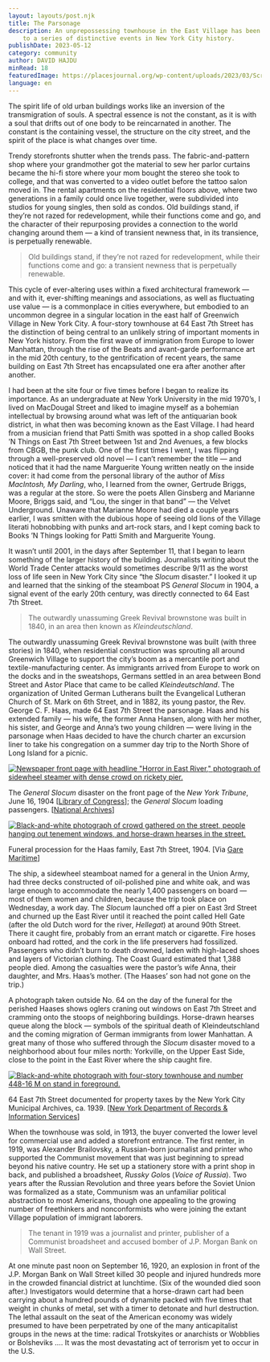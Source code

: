 ```yaml
---
layout: layouts/post.njk
title: The Parsonage
description: An unprepossessing townhouse in the East Village has been central
    to a series of distinctive events in New York City history.
publishDate: 2023-05-12
category: community
author: DAVID HAJDU
minRead: 18
featuredImage: https://placesjournal.org/wp-content/uploads/2023/03/Screen-Shot-2023-03-03-at-11.56.23-AM.CMS_.jpg
language: en
---
```


<!-- @format -->

<!--StartFragment-->

The spirit life of old urban buildings works like an inversion of the transmigration of souls. A spectral essence is not the constant, as it is with a soul that drifts out of one body to be reincarnated in another. The constant is the containing vessel, the structure on the city street, and the spirit of the place is what changes over time.

Trendy storefronts shutter when the trends pass. The fabric-and-pattern shop where your grandmother got the material to sew her parlor curtains became the hi-fi store where your mom bought the stereo she took to college, and that was converted to a video outlet before the tattoo salon moved in. The rental apartments on the residential floors above, where two generations in a family could once live together, were subdivided into studios for young singles, then sold as condos. Old buildings stand, if they’re not razed for redevelopment, while their functions come and go, and the character of their repurposing provides a connection to the world changing around them — a kind of transient newness that, in its transience, is perpetually renewable.

> Old buildings stand, if they’re not razed for redevelopment, while their functions come and go: a transient newness that is perpetually renewable.

This cycle of ever-altering uses within a fixed architectural framework — and with it, ever-shifting meanings and associations, as well as fluctuating use value — is a commonplace in cities everywhere, but embodied to an uncommon degree in a singular location in the east half of Greenwich Village in New York City. A four-story townhouse at 64 East 7th Street has the distinction of being central to an unlikely string of important moments in New York history. From the first wave of immigration from Europe to lower Manhattan, through the rise of the Beats and avant-garde performance art in the mid 20th century, to the gentrification of recent years, the same building on East 7th Street has encapsulated one era after another after another.

I had been at the site four or five times before I began to realize its importance. As an undergraduate at New York University in the mid 1970’s, I lived on MacDougal Street and liked to imagine myself as a bohemian intellectual by browsing around what was left of the antiquarian book district, in what then was becoming known as the East Village. I had heard from a musician friend that Patti Smith was spotted in a shop called Books ’N Things on East 7th Street between 1st and 2nd Avenues, a few blocks from CBGB, the punk club. One of the first times I went, I was flipping through a well-preserved old novel — I can’t remember the title — and noticed that it had the name Marguerite Young written neatly on the inside cover: it had come from the personal library of the author of *Miss MacIntosh, My Darling*, who, I learned from the owner, Gertrude Briggs, was a regular at the store. So were the poets Allen Ginsberg and Marianne Moore, Briggs said, and “Lou, the singer in that band” — the Velvet Underground. Unaware that Marianne Moore had died a couple years earlier, I was smitten with the dubious hope of seeing old lions of the Village literati hobnobbing with punks and art-rock stars, and I kept coming back to Books ’N Things looking for Patti Smith and Marguerite Young.

It wasn’t until 2001, in the days after September 11, that I began to learn something of the larger history of the building. Journalists writing about the World Trade Center attacks would sometimes describe 9/11 as the worst loss of life seen in New York City since “the *Slocum* disaster.” I looked it up and learned that the sinking of the steamboat PS *General Slocum* in 1904, a signal event of the early 20th century, was directly connected to 64 East 7th Street.

> The outwardly unassuming Greek Revival brownstone was built in 1840, in an area then known as *Kleindeutschland*.

The outwardly unassuming Greek Revival brownstone was built (with three stories) in 1840, when residential construction was sprouting all around Greenwich Village to support the city’s boom as a mercantile port and textile-manufacturing center. As immigrants arrived from Europe to work on the docks and in the sweatshops, Germans settled in an area between Bond Street and Astor Place that came to be called *Kleindeutschland*. The organization of United German Lutherans built the Evangelical Lutheran Church of St. Mark on 6th Street, and in 1882, its young pastor, the Rev. George C. F. Haas, made 64 East 7th Street the parsonage. Haas and his extended family — his wife, the former Anna Hansen, along with her mother, his sister, and George and Anna’s two young children — were living in the parsonage when Haas decided to have the church charter an excursion liner to take his congregation on a summer day trip to the North Shore of Long Island for a picnic.

[![Newspaper front page with headline "Horror in East River," photograph of sidewheel steamer with dense crowd on rickety pier.](https://placesjournal.org/wp-content/uploads/2023/03/Slocum-composite.CMS_.jpg)](https://placesjournal.org/wp-content/uploads/2023/03/Slocum-composite.CMS_.jpg)

[](https://placesjournal.org/wp-content/uploads/2023/03/Slocum-composite.CMS_.jpg)

The *General Slocum* disaster on the front page of the *New York Tribune*, June 16, 1904 [[Library of Congress](https://lccn.loc.gov/sn83030214)]; the *General Slocum* loading passengers. [[National Archives](https://www.archives.gov/nyc/exhibit/slocum-disaster.html)]

[![Black-and-white photograph of crowd gathered on the street, people hanging out tenement windows, and horse-drawn hearses in the street.](https://placesjournal.org/wp-content/uploads/2023/03/1-Slocum-funeral-64-E.-7th.CMS_-1020x710.jpg)](https://placesjournal.org/wp-content/uploads/2023/03/1-Slocum-funeral-64-E.-7th.CMS_.jpg)

[](https://placesjournal.org/wp-content/uploads/2023/03/1-Slocum-funeral-64-E.-7th.CMS_.jpg)

Funeral procession for the Haas family, East 7th Street, 1904. [Via [Gare Maritime](https://www.garemaritime.com/the-general-slocum/)]

The ship, a sidewheel steamboat named for a general in the Union Army, had three decks constructed of oil-polished pine and white oak, and was large enough to accommodate the nearly 1,400 passengers on board — most of them women and children, because the trip took place on Wednesday, a work day. The *Slocum* launched off a pier on East 3rd Street and churned up the East River until it reached the point called Hell Gate (after the old Dutch word for the river, *Hellegat*) at around 90th Street. There it caught fire, probably from an errant match or cigarette. Fire hoses onboard had rotted, and the cork in the life preservers had fossilized. Passengers who didn’t burn to death drowned, laden with high-laced shoes and layers of Victorian clothing. The Coast Guard estimated that 1,388 people died. Among the casualties were the pastor’s wife Anna, their daughter, and Mrs. Haas’s mother. (The Haases’ son had not gone on the trip.)

A photograph taken outside No. 64 on the day of the funeral for the perished Haases shows oglers craning out windows on East 7th Street and cramming onto the stoops of neighboring buildings. Horse-drawn hearses queue along the block — symbols of the spiritual death of Kleindeutschland and the coming migration of German immigrants from lower Manhattan. A great many of those who suffered through the *Slocum* disaster moved to a neighborhood about four miles north: Yorkville, on the Upper East Side, close to the point in the East River where the ship caught fire.

[![Black-and-white photograph with four-story townhouse and number 448-16 M on stand in foreground.](https://placesjournal.org/wp-content/uploads/2023/03/2-Bombing-1939-1941-tax-photo-c-o-NYC-Municipal-Archives-copy.CMS_-1020x1508.jpg)](https://placesjournal.org/wp-content/uploads/2023/03/2-Bombing-1939-1941-tax-photo-c-o-NYC-Municipal-Archives-copy.CMS_.jpg)

[](https://placesjournal.org/wp-content/uploads/2023/03/2-Bombing-1939-1941-tax-photo-c-o-NYC-Municipal-Archives-copy.CMS_.jpg)

64 East 7th Street documented for property taxes by the New York City Municipal Archives, ca. 1939. [[New York Department of Records & Information Services](https://nycma.lunaimaging.com/luna/servlet/s/r3mj0t)]

When the townhouse was sold, in 1913, the buyer converted the lower level for commercial use and added a storefront entrance. The first renter, in 1919, was Alexander Brailovsky, a Russian-born journalist and printer who supported the Communist movement that was just beginning to spread beyond his native country. He set up a stationery store with a print shop in back, and published a broadsheet, *Russky Golo*s (_Voice of Russia_). Two years after the Russian Revolution and three years before the Soviet Union was formalized as a state, Communism was an unfamiliar political abstraction to most Americans, though one appealing to the growing number of freethinkers and nonconformists who were joining the extant Village population of immigrant laborers.

> The tenant in 1919 was a journalist and printer, publisher of a Communist broadsheet and accused bomber of J.P. Morgan Bank on Wall Street.

At one minute past noon on September 16, 1920, an explosion in front of the J.P. Morgan Bank on Wall Street killed 30 people and injured hundreds more in the crowded financial district at lunchtime. (Six of the wounded died soon after.) Investigators would determine that a horse-drawn cart had been carrying about a hundred pounds of dynamite packed with five times that weight in chunks of metal, set with a timer to detonate and hurl destruction. The lethal assault on the seat of the American economy was widely presumed to have been perpetrated by one of the many anticapitalist groups in the news at the time: radical Trotskyites or anarchists or Wobblies or Bolsheviks …. It was the most devastating act of terrorism yet to occur in the U.S.
